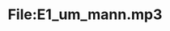 ---
title: File:E1_um_mann.mp3
recording of: um mann
reading speed: slow
speaker: E
license: CC0
---